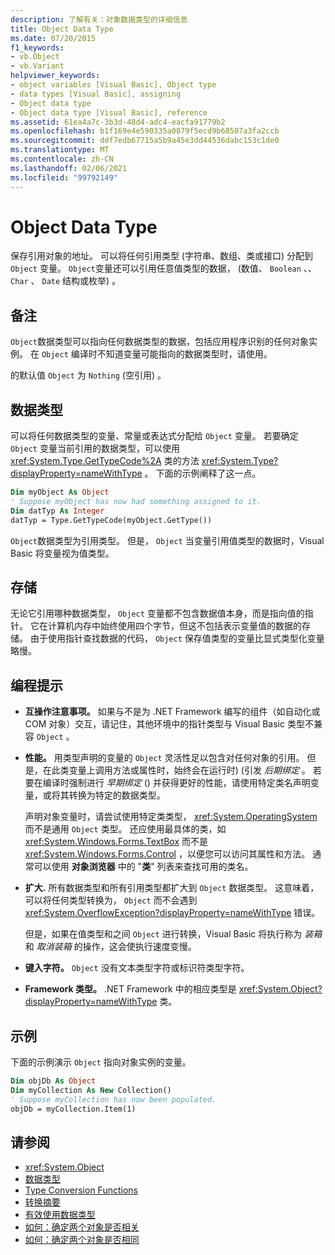 ```yaml
---
description: 了解有关：对象数据类型的详细信息
title: Object Data Type
ms.date: 07/20/2015
f1_keywords:
- vb.Object
- vb.Variant
helpviewer_keywords:
- object variables [Visual Basic], Object type
- data types [Visual Basic], assigning
- Object data type
- Object data type [Visual Basic], reference
ms.assetid: 61ea4a7c-3b3d-48d4-adc4-eacfa91779b2
ms.openlocfilehash: b1f169e4e590335a0879f5ecd9b68507a3fa2ccb
ms.sourcegitcommit: ddf7edb67715a5b9a45e3dd44536dabc153c1de0
ms.translationtype: MT
ms.contentlocale: zh-CN
ms.lasthandoff: 02/06/2021
ms.locfileid: "99792149"
---
```

# <a name="object-data-type"></a>Object Data Type

保存引用对象的地址。 可以将任何引用类型 (字符串、数组、类或接口) 分配到 `Object` 变量。 `Object`变量还可以引用任意值类型的数据， (数值、 `Boolean` 、、 `Char` 、 `Date` 结构或枚举) 。

## <a name="remarks"></a>备注

`Object`数据类型可以指向任何数据类型的数据，包括应用程序识别的任何对象实例。 在 `Object` 编译时不知道变量可能指向的数据类型时，请使用。

的默认值 `Object` 为 `Nothing` (空引用) 。

## <a name="data-types"></a>数据类型

可以将任何数据类型的变量、常量或表达式分配给 `Object` 变量。 若要确定 `Object` 变量当前引用的数据类型，可以使用 <xref:System.Type.GetTypeCode%2A> 类的方法 <xref:System.Type?displayProperty=nameWithType> 。 下面的示例阐释了这一点。

```vb
Dim myObject As Object
' Suppose myObject has now had something assigned to it.
Dim datTyp As Integer
datTyp = Type.GetTypeCode(myObject.GetType())
```

`Object`数据类型为引用类型。 但是， `Object` 当变量引用值类型的数据时，Visual Basic 将变量视为值类型。

## <a name="storage"></a>存储

无论它引用哪种数据类型， `Object` 变量都不包含数据值本身，而是指向值的指针。 它在计算机内存中始终使用四个字节，但这不包括表示变量值的数据的存储。 由于使用指针查找数据的代码， `Object` 保存值类型的变量比显式类型化变量略慢。

## <a name="programming-tips"></a>编程提示

- **互操作注意事项。** 如果与不是为 .NET Framework 编写的组件（如自动化或 COM 对象）交互，请记住，其他环境中的指针类型与 Visual Basic 类型不兼容 `Object` 。

- **性能。** 用类型声明的变量的 `Object` 灵活性足以包含对任何对象的引用。 但是，在此类变量上调用方法或属性时，始终会在运行时)  (引发 *后期绑定* 。 若要在编译时强制进行 *早期绑定* () 并获得更好的性能，请使用特定类名声明变量，或将其转换为特定的数据类型。

  声明对象变量时，请尝试使用特定类类型， <xref:System.OperatingSystem> 而不是通用 `Object` 类型。 还应使用最具体的类，如 <xref:System.Windows.Forms.TextBox> 而不是 <xref:System.Windows.Forms.Control> ，以便您可以访问其属性和方法。 通常可以使用 **对象浏览器** 中的 "**类**" 列表来查找可用的类名。

- **扩大.** 所有数据类型和所有引用类型都扩大到 `Object` 数据类型。 这意味着，可以将任何类型转换为， `Object` 而不会遇到 <xref:System.OverflowException?displayProperty=nameWithType> 错误。

  但是，如果在值类型和之间 `Object` 进行转换，Visual Basic 将执行称为 *装箱* 和 *取消装箱* 的操作，这会使执行速度变慢。

- **键入字符。** `Object` 没有文本类型字符或标识符类型字符。

- **Framework 类型。** .NET Framework 中的相应类型是 <xref:System.Object?displayProperty=nameWithType> 类。

## <a name="example"></a>示例

下面的示例演示 `Object` 指向对象实例的变量。

```vb
Dim objDb As Object
Dim myCollection As New Collection()
' Suppose myCollection has now been populated.
objDb = myCollection.Item(1)
```

## <a name="see-also"></a>请参阅

- <xref:System.Object>
- [数据类型](index.md)
- [Type Conversion Functions](../functions/type-conversion-functions.md)
- [转换摘要](../keywords/conversion-summary.md)
- [有效使用数据类型](../../programming-guide/language-features/data-types/efficient-use-of-data-types.md)
- [如何：确定两个对象是否相关](../../programming-guide/language-features/variables/how-to-determine-whether-two-objects-are-related.md)
- [如何：确定两个对象是否相同](../../programming-guide/language-features/variables/how-to-determine-whether-two-objects-are-identical.md)
